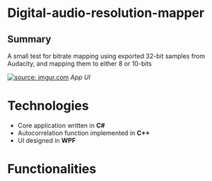 # Digital-audio-resolution-mapper

## Summary 

 A small test for bitrate mapping using exported 32-bit samples from Audacity, and mapping them to either 8 or 10-bits

<a href="https://imgur.com/V8MoOaD"><img src="https://i.imgur.com/V8MoOaD.png" title="source: imgur.com" /></a>
*App UI*

# Technologies
- Core application written in **C#**
- Autocorrelation function implemented in **C++**
- UI designed in **WPF**

# Functionalities

<!--stackedit_data:
eyJoaXN0b3J5IjpbMTMxNTUwNTU0MSwxMjAwNDkwMTY2XX0=
-->